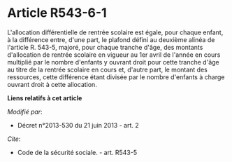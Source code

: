 # Article R543-6-1

L'allocation différentielle de rentrée scolaire est égale, pour chaque enfant, à la différence entre, d'une part, le plafond
défini au deuxième alinéa de l'article R. 543-5, majoré, pour chaque tranche d'âge, des montants d'allocation de rentrée
scolaire en vigueur au 1er avril de l'année en cours multiplié par le nombre d'enfants y ouvrant droit pour cette tranche
d'âge au titre de la rentrée scolaire en cours et, d'autre part, le montant des ressources, cette différence étant divisée
par le nombre d'enfants à charge ouvrant droit à cette allocation.

**Liens relatifs à cet article**

_Modifié par_:

  - Décret n°2013-530 du 21 juin 2013 - art. 2

_Cite_:

  - Code de la sécurité sociale. - art. R543-5

